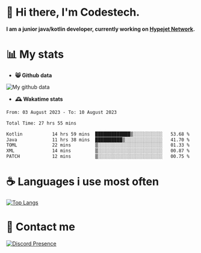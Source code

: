 # 👋 Hi there, I'm Codestech.
**I am a junior java/kotlin developer, currently working on [Hypejet Network](https://github.com/Hypejet).**

# 📊 My stats
- **😸 Github data**

![My github data](https://github-readme-stats.vercel.app/api?username=Codestech1&count_private=true&include_all_commits=true&theme=codeSTACKr)

- **🕰️ Wakatime stats**
<!--START_SECTION:waka-->

```txt
From: 03 August 2023 - To: 10 August 2023

Total Time: 27 hrs 55 mins

Kotlin           14 hrs 59 mins  █████████████▒░░░░░░░░░░░   53.68 %
Java             11 hrs 38 mins  ██████████▒░░░░░░░░░░░░░░   41.70 %
TOML             22 mins         ▒░░░░░░░░░░░░░░░░░░░░░░░░   01.33 %
XML              14 mins         ▒░░░░░░░░░░░░░░░░░░░░░░░░   00.87 %
PATCH            12 mins         ▒░░░░░░░░░░░░░░░░░░░░░░░░   00.75 %
```

<!--END_SECTION:waka-->

# ☕ Languages i use most often
[![Top Langs](https://github-readme-stats.vercel.app/api/top-langs/?username=Codestech1&layout=compact&langs_count=8&exclude_repo=window5000.github.io&theme=codeSTACKr)](https://github.com/anuraghazra/github-readme-stats)

# 💬 Contact me
[![Discord Presence](https://lanyard.cnrad.dev/api/650718742157852740)](https://discord.com/users/650718742157852740)
</br>
